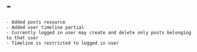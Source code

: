 # -
    - Added posts resource
    - Added user timeline partial
    - Currently logged in user may create and delete only posts belonging to that user
    - Timeline is restricted to logged in user